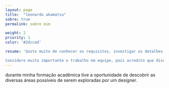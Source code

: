 ```yaml
---
layout: page
title:  "leonardo akamatsu"
sobre: true
permalink: sobre mim

weight: 2
priority: 1
color: '#2dccad'

resume: 'Gosto muito de conhecer os requisitos, investigar os detalhes e projetar buscando a viabilidade, mas também de fazer experimentos com resultados inesperados que acrescentem singularidade aos projetos.

Considero muito importante o trabalho em equipe, pois acredito que discutir e cruzar conhecimento é essencial para se criar algo.'
---
```

durante minha formação acadêmica tive a oportunidade de descobrir as diversas áreas possíveis de serem exploradas por um designer.
